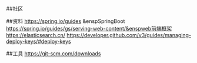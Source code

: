 ##社区

##资料
https://spring.io/guides &enspSpringBoot
https://spring.io/guides/gs/serving-web-content/&enspweb前端框架
https://elasticsearch.cn/
https://developer.github.com/v3/guides/managing-deploy-keys/#deploy-keys

##工具
https://git-scm.com/downloads